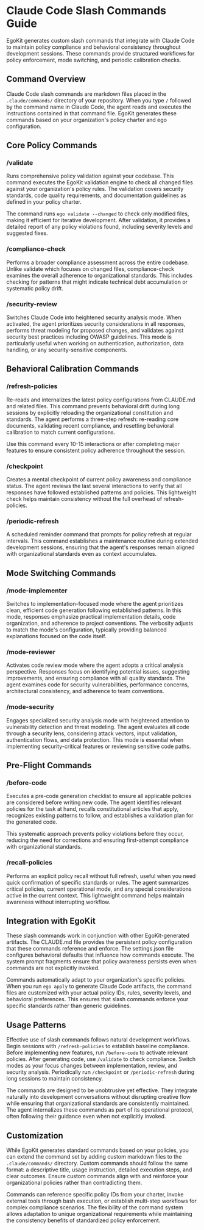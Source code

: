 # Claude Code Slash Commands Guide

EgoKit generates custom slash commands that integrate with Claude Code to maintain policy compliance and behavioral consistency throughout development sessions. These commands provide structured workflows for policy enforcement, mode switching, and periodic calibration checks.

## Command Overview

Claude Code slash commands are markdown files placed in the `.claude/commands/` directory of your repository. When you type `/` followed by the command name in Claude Code, the agent reads and executes the instructions contained in that command file. EgoKit generates these commands based on your organization's policy charter and ego configuration.

## Core Policy Commands

### /validate

Runs comprehensive policy validation against your codebase. This command executes the EgoKit validation engine to check all changed files against your organization's policy rules. The validation covers security standards, code quality requirements, and documentation guidelines as defined in your policy charter.

The command runs `ego validate --changed` to check only modified files, making it efficient for iterative development. After validation, it provides a detailed report of any policy violations found, including severity levels and suggested fixes.

### /compliance-check

Performs a broader compliance assessment across the entire codebase. Unlike validate which focuses on changed files, compliance-check examines the overall adherence to organizational standards. This includes checking for patterns that might indicate technical debt accumulation or systematic policy drift.

### /security-review

Switches Claude Code into heightened security analysis mode. When activated, the agent prioritizes security considerations in all responses, performs threat modeling for proposed changes, and validates against security best practices including OWASP guidelines. This mode is particularly useful when working on authentication, authorization, data handling, or any security-sensitive components.

## Behavioral Calibration Commands

### /refresh-policies

Re-reads and internalizes the latest policy configurations from CLAUDE.md and related files. This command prevents behavioral drift during long sessions by explicitly reloading the organizational constitution and standards. The agent performs a three-step refresh: re-reading core documents, validating recent compliance, and resetting behavioral calibration to match current configurations.

Use this command every 10-15 interactions or after completing major features to ensure consistent policy adherence throughout the session.

### /checkpoint

Creates a mental checkpoint of current policy awareness and compliance status. The agent reviews the last several interactions to verify that all responses have followed established patterns and policies. This lightweight check helps maintain consistency without the full overhead of refresh-policies.

### /periodic-refresh

A scheduled reminder command that prompts for policy refresh at regular intervals. This command establishes a maintenance routine during extended development sessions, ensuring that the agent's responses remain aligned with organizational standards even as context accumulates.

## Mode Switching Commands

### /mode-implementer

Switches to implementation-focused mode where the agent prioritizes clean, efficient code generation following established patterns. In this mode, responses emphasize practical implementation details, code organization, and adherence to project conventions. The verbosity adjusts to match the mode's configuration, typically providing balanced explanations focused on the code itself.

### /mode-reviewer

Activates code review mode where the agent adopts a critical analysis perspective. Responses focus on identifying potential issues, suggesting improvements, and ensuring compliance with all quality standards. The agent examines code for security vulnerabilities, performance concerns, architectural consistency, and adherence to team conventions.

### /mode-security

Engages specialized security analysis mode with heightened attention to vulnerability detection and threat modeling. The agent evaluates all code through a security lens, considering attack vectors, input validation, authentication flows, and data protection. This mode is essential when implementing security-critical features or reviewing sensitive code paths.

## Pre-Flight Commands

### /before-code

Executes a pre-code generation checklist to ensure all applicable policies are considered before writing new code. The agent identifies relevant policies for the task at hand, recalls constitutional articles that apply, recognizes existing patterns to follow, and establishes a validation plan for the generated code.

This systematic approach prevents policy violations before they occur, reducing the need for corrections and ensuring first-attempt compliance with organizational standards.

### /recall-policies

Performs an explicit policy recall without full refresh, useful when you need quick confirmation of specific standards or rules. The agent summarizes critical policies, current operational mode, and any special considerations active in the current context. This lightweight command helps maintain awareness without interrupting workflow.

## Integration with EgoKit

These slash commands work in conjunction with other EgoKit-generated artifacts. The CLAUDE.md file provides the persistent policy configuration that these commands reference and enforce. The settings.json file configures behavioral defaults that influence how commands execute. The system prompt fragments ensure that policy awareness persists even when commands are not explicitly invoked.

Commands automatically adapt to your organization's specific policies. When you run `ego apply` to generate Claude Code artifacts, the command files are customized with your actual policy IDs, rules, severity levels, and behavioral preferences. This ensures that slash commands enforce your specific standards rather than generic guidelines.

## Usage Patterns

Effective use of slash commands follows natural development workflows. Begin sessions with `/refresh-policies` to establish baseline compliance. Before implementing new features, run `/before-code` to activate relevant policies. After generating code, use `/validate` to check compliance. Switch modes as your focus changes between implementation, review, and security analysis. Periodically run `/checkpoint` or `/periodic-refresh` during long sessions to maintain consistency.

The commands are designed to be unobtrusive yet effective. They integrate naturally into development conversations without disrupting creative flow while ensuring that organizational standards are consistently maintained. The agent internalizes these commands as part of its operational protocol, often following their guidance even when not explicitly invoked.

## Customization

While EgoKit generates standard commands based on your policies, you can extend the command set by adding custom markdown files to the `.claude/commands/` directory. Custom commands should follow the same format: a descriptive title, usage instruction, detailed execution steps, and clear outcomes. Ensure custom commands align with and reinforce your organizational policies rather than contradicting them.

Commands can reference specific policy IDs from your charter, invoke external tools through bash execution, or establish multi-step workflows for complex compliance scenarios. The flexibility of the command system allows adaptation to unique organizational requirements while maintaining the consistency benefits of standardized policy enforcement.